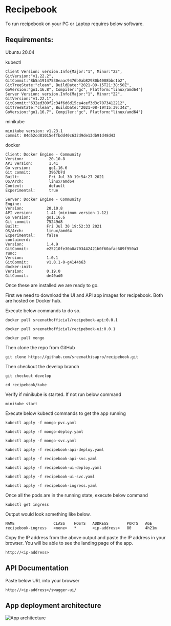 # Recipebook
To run recipebook on your PC or Laptop requires below software.

## Requirements:

Ubuntu 20.04

kubectl
```
Client Version: version.Info{Major:"1", Minor:"22", GitVersion:"v1.22.2", GitCommit:"8b5a19147530eaac9476b0ab82980b4088bbc1b2", GitTreeState:"clean", BuildDate:"2021-09-15T21:38:50Z", GoVersion:"go1.16.8", Compiler:"gc", Platform:"linux/amd64"}
Server Version: version.Info{Major:"1", Minor:"22", GitVersion:"v1.22.1", GitCommit:"632ed300f2c34f6d6d15ca4cef3d3c7073412212", GitTreeState:"clean", BuildDate:"2021-08-19T15:39:34Z", GoVersion:"go1.16.7", Compiler:"gc", Platform:"linux/amd64"}
```

minikube
```
minikube version: v1.23.1
commit: 84d52cd81015effbdd40c632d9de13db91d48d43
```

docker

```
Client: Docker Engine - Community
Version:           20.10.8
API version:       1.41
Go version:        go1.16.6
Git commit:        3967b7d
Built:             Fri Jul 30 19:54:27 2021
OS/Arch:           linux/amd64
Context:           default
Experimental:      true

Server: Docker Engine - Community
Engine:
Version:          20.10.8
API version:      1.41 (minimum version 1.12)
Go version:       go1.16.6
Git commit:       75249d8
Built:            Fri Jul 30 19:52:33 2021
OS/Arch:          linux/amd64
Experimental:     false
containerd:
Version:          1.4.9
GitCommit:        e25210fe30a0a703442421b0f60afac609f950a3
runc:
Version:          1.0.1
GitCommit:        v1.0.1-0-g4144b63
docker-init:
Version:          0.19.0
GitCommit:        de40ad0
```

Once these are installed we are ready to go.

First we need to download the UI and API app images for recipebook. Both are hosted on Docker hub.

Execute below commands to do so.

`docker pull sreenathofficial/recipebook-api:0.0.1`

`docker pull sreenathofficial/recipebook-ui:0.0.1`

`docker pull mongo`

Then clone the repo from GitHub

`git clone https://github.com/sreenathisapro/recipebook.git`

Then checkout the develop branch

`git checkout develop`

`cd recipebook/kube`

Verify if minikube is started. If not run below command

`minikube start`

Execute below kubectl commands to get the app running

`kubectl apply -f mongo-pvc.yaml`

`kubectl apply -f mongo-deploy.yaml`

`kubectl apply -f mongo-svc.yaml`

`kubectl apply -f recipebook-api-deploy.yaml`

`kubectl apply -f recipebook-api-svc.yaml`

`kubectl apply -f recipebook-ui-deploy.yaml`

`kubectl apply -f recipebook-ui-svc.yaml`

`kubectl apply -f recipebook-ingress.yaml`

Once all the pods are in the running state, execute below command

`kubectl get ingress`

Output would look something like below.

```
NAME                 CLASS    HOSTS   ADDRESS        PORTS   AGE
recipebook-ingress   <none>   *       <ip-address>   80      4h21m
```

Copy the IP address from the above output and paste the IP address in your browser. You will be able to see the landing page of the app.

`http://<ip-address>`

## API Documentation
Paste below URL into your browser

`http://<ip-address>/swagger-ui/`


## App deployment architecture

![App architecture](https://github.com/sreenathisapro/recipebook/blob/develop/kube/recipebook-deployment.jpg?raw=true)